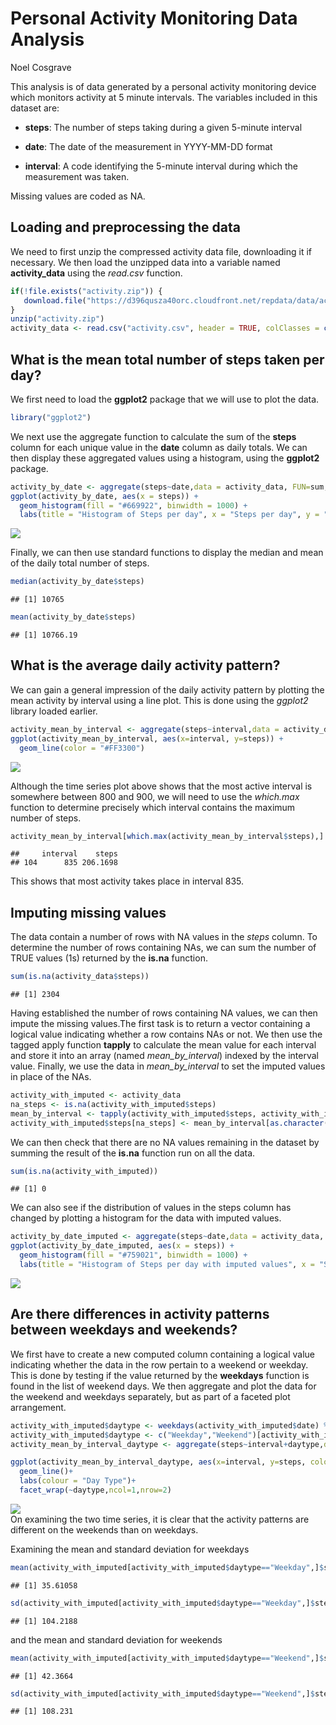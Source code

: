 # Personal Activity Monitoring Data Analysis
Noel Cosgrave  


This analysis is of data generated by a personal activity monitoring device which monitors activity at 5 minute intervals. The variables included in this dataset are:

* **steps**: The number of steps taking during a given 5-minute interval

* **date**: The date of the measurement in YYYY-MM-DD format

* **interval**: A code identifying the 5-minute interval during which the measurement was taken.

Missing values are coded as NA.

## Loading and preprocessing the data
We need to first unzip the compressed activity data file, downloading it if necessary. We then load the unzipped data into a variable named **activity_data** using the *read.csv* function.

```r
if(!file.exists("activity.zip")) {
   download.file("https://d396qusza40orc.cloudfront.net/repdata/data/activity.zip", "activity.zip")
}
unzip("activity.zip")
activity_data <- read.csv("activity.csv", header = TRUE, colClasses = c("integer","Date","integer"))
```

## What is the mean total number of steps taken per day?
We first need to load the **ggplot2** package that we will use to plot the data.


```r
library("ggplot2")
```

We next use the aggregate function to calculate the sum of the **steps** column for each unique value in the **date** column as daily totals. We can then display these aggregated values using a histogram, using the **ggplot2** package.


```r
activity_by_date <- aggregate(steps~date,data = activity_data, FUN=sum, na.rm=TRUE)
ggplot(activity_by_date, aes(x = steps)) +
  geom_histogram(fill = "#669922", binwidth = 1000) +
  labs(title = "Histogram of Steps per day", x = "Steps per day", y = "Frequency")
```

<img src="figure/pa1-unnamed-chunk-3-1.png" style="display: block; margin: auto;" />

Finally, we can then use standard functions to display the median and mean of the daily total number of steps.


```r
median(activity_by_date$steps)
```

```
## [1] 10765
```

```r
mean(activity_by_date$steps)
```

```
## [1] 10766.19
```

## What is the average daily activity pattern?
We can gain a general impression of the daily activity pattern by plotting the mean activity by interval using a line plot. This is done using the *ggplot2* library loaded earlier.


```r
activity_mean_by_interval <- aggregate(steps~interval,data = activity_data, FUN=mean, na.rm=TRUE)
ggplot(activity_mean_by_interval, aes(x=interval, y=steps)) +
  geom_line(color = "#FF3300")
```

<img src="figure/pa1-unnamed-chunk-5-1.png" style="display: block; margin: auto;" />

Although the time series plot above shows that the most active interval is somewhere between 800 and 900, we will need to use the *which.max* function to determine precisely which interval contains the maximum number of steps.


```r
activity_mean_by_interval[which.max(activity_mean_by_interval$steps),]
```

```
##     interval    steps
## 104      835 206.1698
```

This shows that most activity takes place in interval 835.

## Imputing missing values
The data contain a number of rows with NA values in the *steps* column. To determine the number of rows containing NAs, we can sum the number of TRUE values (1s) returned by the **is.na** function.

```r
sum(is.na(activity_data$steps))
```

```
## [1] 2304
```

Having established the number of rows containing NA values, we can then impute the missing values.The first task is to return a vector containing a logical value indicating whether a row contains NAs or not. We then use the tagged apply function **tapply** to calculate the mean value for each interval and store it into an array (named *mean_by_interval*) indexed by the interval value. Finally, we use the data in *mean_by_interval* to set the imputed values in place of the NAs.


```r
activity_with_imputed <- activity_data
na_steps <- is.na(activity_with_imputed$steps)
mean_by_interval <- tapply(activity_with_imputed$steps, activity_with_imputed$interval, mean, simplify=TRUE, na.rm=TRUE)
activity_with_imputed$steps[na_steps] <- mean_by_interval[as.character(activity_with_imputed$interval[na_steps])]
```

We can then check that there are no NA values remaining in the dataset by summing the result of the **is.na** function run on all the data.

```r
sum(is.na(activity_with_imputed))
```

```
## [1] 0
```
We can also see if the distribution of values in the steps column has changed by plotting a histogram for the data with imputed values.


```r
activity_by_date_imputed <- aggregate(steps~date,data = activity_data, FUN=sum, na.rm=TRUE)
ggplot(activity_by_date_imputed, aes(x = steps)) +
  geom_histogram(fill = "#759021", binwidth = 1000) +
  labs(title = "Histogram of Steps per day with imputed values", x = "Steps per day", y = "Frequency")
```

<img src="figure/pa-1unnamed-chunk-10-1.png" style="display: block; margin: auto;" />

## Are there differences in activity patterns between weekdays and weekends?
We first have to create a new computed column containing a logical value indicating whether the data in the row pertain to a weekend or weekday. This is done by testing if the value returned by the **weekdays** function is found in the list of weekend days. We then aggregate and plot the data for the weekend and weekdays separately, but as part of a faceted plot arrangement.

```r
activity_with_imputed$daytype <- weekdays(activity_with_imputed$date) %in% c("Saturday","Sunday")
activity_with_imputed$daytype <- c("Weekday","Weekend")[activity_with_imputed$daytype+1]
activity_mean_by_interval_daytype <- aggregate(steps~interval+daytype,data = activity_with_imputed, FUN=mean, na.rm=TRUE)

ggplot(activity_mean_by_interval_daytype, aes(x=interval, y=steps, color=daytype)) +
  geom_line()+
  labs(colour = "Day Type")+
  facet_wrap(~daytype,ncol=1,nrow=2)
```

<img src="figure/pa-1unnamed-chunk-11-1.png" style="display: block; margin: auto;" />
On examining the two time series, it is clear that the activity patterns are different on the weekends than on weekdays. 

Examining the mean and standard deviation for weekdays

```r
mean(activity_with_imputed[activity_with_imputed$daytype=="Weekday",]$steps)
```

```
## [1] 35.61058
```

```r
sd(activity_with_imputed[activity_with_imputed$daytype=="Weekday",]$steps)
```

```
## [1] 104.2188
```
and the mean and standard deviation for weekends 

```r
mean(activity_with_imputed[activity_with_imputed$daytype=="Weekend",]$steps)
```

```
## [1] 42.3664
```

```r
sd(activity_with_imputed[activity_with_imputed$daytype=="Weekend",]$step)
```

```
## [1] 108.231
```
